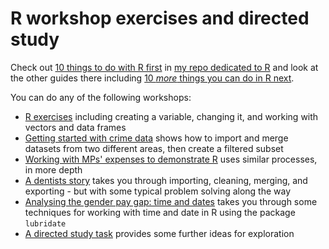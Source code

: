 # R workshop exercises and directed study

Check out [10 things to do with R first](https://github.com/paulbradshaw/Rintro/blob/master/10thingstodofirst.md) in [my repo dedicated to R](https://github.com/paulbradshaw/Rintro/) and look at the other guides there including [10 *more* things you can do in R next](https://github.com/paulbradshaw/Rintro/blob/master/10morethings.md).

You can do any of the following workshops:

* [R exercises](https://github.com/paulbradshaw/MED7373-Data-Journalism/blob/master/R/Rexercises.md) including creating a variable, changing it, and working with vectors and data frames
* [Getting started with crime data](https://github.com/paulbradshaw/MED7373-Data-Journalism/blob/master/R/crimedata.md) shows how to import and merge datasets from two different areas, then create a filtered subset
* [Working with MPs' expenses to demonstrate R](https://github.com/paulbradshaw/MED7373-Data-Journalism/blob/master/R/Rcsvexample.md) uses similar processes, in more depth
* [A dentists story](https://github.com/paulbradshaw/MED7373-Data-Journalism/blob/master/R/workshop_dentists.md) takes you through importing, cleaning, merging, and exporting - but with some typical problem solving along the way
* [Analysing the gender pay gap: time and dates](https://github.com/paulbradshaw/genderpaygap/blob/master/r/timedategpg.Rmd) takes you through some techniques for working with time and date in R using the package `lubridate`
* [A directed study task](https://github.com/paulbradshaw/MED7373-Data-Journalism/blob/master/R/ds.md) provides some further ideas for exploration
